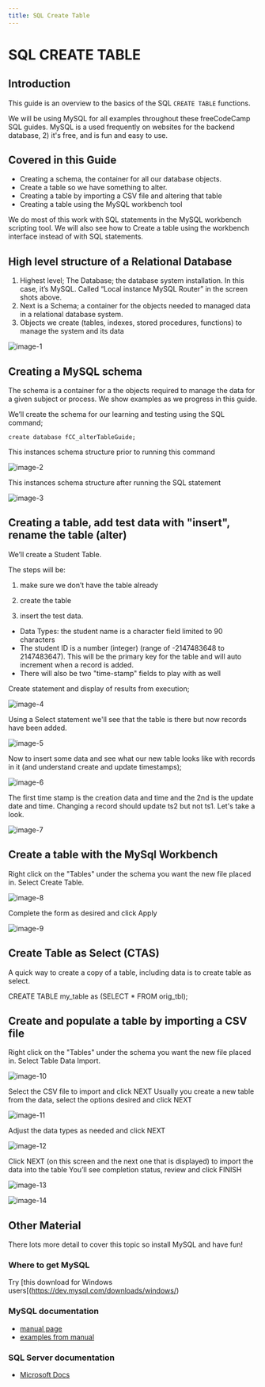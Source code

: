 ```yaml
---
title: SQL Create Table
---
```

# SQL CREATE TABLE

## Introduction

This guide is an overview to the basics of the SQL `CREATE TABLE` functions. 

We will be using MySQL for all examples throughout these freeCodeCamp SQL guides. MySQL is a used frequently on websites for the backend database, 2) it's free, and is fun and easy to use.

## Covered in this Guide

* Creating a schema, the container for all our database objects.
* Create a table so we have something to alter. 
* Creating a table by importing a CSV file and altering that table
* Creating a table using the MySQL workbench tool

We do most of this work with SQL statements in the MySQL workbench scripting tool.  We will also see how to Create a table using the workbench interface instead of with SQL statements.

## High level structure of a Relational Database

1. Highest level; The Database; the database system installation.  In this case, it’s MySQL. Called “Local instance MySQL Router” in the screen shots above.
2. Next is a Schema; a container for the objects needed to managed data in a relational database system.
3. Objects we create (tables, indexes, stored procedures, functions) to manage the system and its data

![image-1](https://github.com/SteveChevalier/guide-images/blob/master/create_table01.JPG?raw=true)

## Creating a MySQL schema

The schema is a container for a the objects required to manage the data for a given subject or process.  We show examples as we progress in this guide.

We’ll create the schema for our learning and testing using the SQL command;

```
create database fCC_alterTableGuide;
```

This instances schema structure prior to running this command

![image-2](https://github.com/SteveChevalier/guide-images/blob/master/create_table02.JPG?raw=true)

This instances schema structure after running the SQL statement

![image-3](https://github.com/SteveChevalier/guide-images/blob/master/create_table03.JPG?raw=true)

## Creating a table, add test data with "insert", rename the table (alter)

We’ll create a Student Table.

The steps will be: 

1. make sure we don’t have the table already 




2. create the table 
3. insert the test data.

* Data Types: the student name is a character field limited to 90 characters
* The student ID is a number (integer) (range of -2147483648 to 2147483647). This will be the primary key for the table and will auto increment when a record is added.
* There will also be two "time-stamp" fields to play with as well

Create statement and display of results from execution;

![image-4](https://github.com/SteveChevalier/guide-images/blob/master/create_table04.JPG?raw=true)

Using a Select statement we'll see that the table is there but now records have been added.

![image-5](https://github.com/SteveChevalier/guide-images/blob/master/create_table05.JPG?raw=true)

Now to insert some data and see what our new table looks like with records in it (and understand create and update timestamps);

![image-6](https://github.com/SteveChevalier/guide-images/blob/master/create_table06.JPG?raw=true)

The first time stamp is the creation data and time and the 2nd is the update date and time.  Changing a record should update ts2 but not ts1. Let's take a look.

![image-7](https://github.com/SteveChevalier/guide-images/blob/master/create_table07.JPG?raw=true)

## Create a table with the MySql Workbench

Right click on the "Tables" under the schema you want the new file placed in. Select Create Table.

![image-8](https://github.com/SteveChevalier/guide-images/blob/master/create_table08.JPG?raw=true)

Complete the form as desired and click Apply

![image-9](https://github.com/SteveChevalier/guide-images/blob/master/create_table09.JPG?raw=true)

## Create Table as Select (CTAS)

A quick way to create a copy of a table, including data is to create table as select.

CREATE TABLE my_table as (SELECT * FROM orig_tbl);

## Create and populate a table by importing a CSV file

Right click on the "Tables" under the schema you want the new file placed in. Select Table Data Import.

![image-10](https://github.com/SteveChevalier/guide-images/blob/master/create_table10.JPG?raw=true)

Select the CSV file to import and click NEXT
Usually you create a new table from the data, select the options desired and click NEXT

![image-11](https://github.com/SteveChevalier/guide-images/blob/master/create_table11.JPG?raw=true)

Adjust the data types as needed and click NEXT

![image-12](https://github.com/SteveChevalier/guide-images/blob/master/create_table12.JPG?raw=true)

Click NEXT (on this screen and the next one that is displayed) to import the data into the table
You’ll see completion status, review and click FINISH

![image-13](https://github.com/SteveChevalier/guide-images/blob/master/create_table13.JPG?raw=true)

![image-14](https://github.com/SteveChevalier/guide-images/blob/master/create_table14.JPG?raw=true)
  

## Other Material

There lots more detail to cover this topic so install MySQL and have fun!

### Where to get MySQL

Try [this download for Windows users[(https://dev.mysql.com/downloads/windows/)


### MySQL documentation
* <a href='https://dev.mysql.com/doc/refman/5.7/en/alter-table.html' target='_blank' rel='nofollow'>manual page</a>
* <a href='https://dev.mysql.com/doc/refman/5.7/en/alter-table-examples.html' target='_blank' rel='nofollow'>examples from manual</a>

### SQL Server documentation
* <a href='https://docs.microsoft.com/en-us/sql/t-sql/statements/create-table-transact-sql' target='_blank' rel='nofollow'>Microsoft Docs</a>
